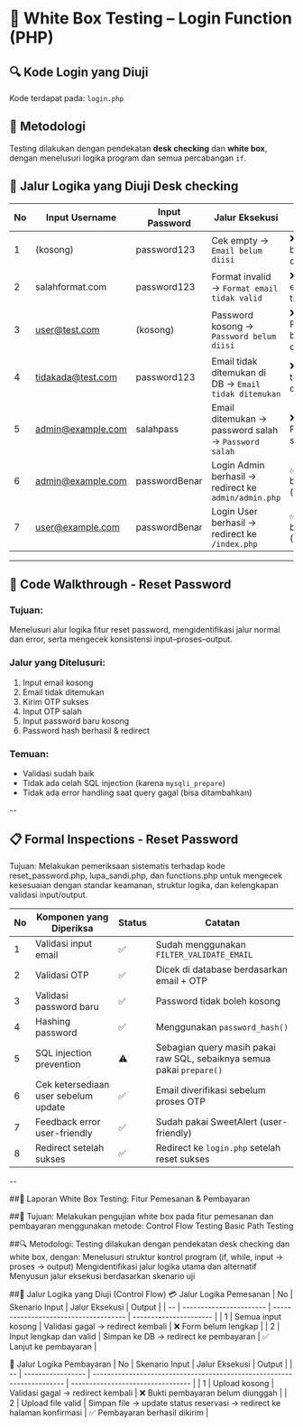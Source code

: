 # 🧪 White Box Testing – Login Function (PHP)

## 🔍 Kode Login yang Diuji
Kode terdapat pada: `login.php`

## 🧠 Metodologi
Testing dilakukan dengan pendekatan **desk checking** dan **white box**, dengan menelusuri logika program dan semua percabangan `if`.

## 🔁 Jalur Logika yang Diuji Desk checking

| No | Input Username       | Input Password | Jalur Eksekusi                                                                 | Output                      |
|----|----------------------|----------------|--------------------------------------------------------------------------------|-----------------------------|
| 1  | (kosong)             | password123    | Cek empty → `Email belum diisi`                                                | ❌ Email belum diisi        |
| 2  | salahformat.com      | password123    | Format invalid → `Format email tidak valid`                                    | ❌ Format email tidak valid |
| 3  | user@test.com        | (kosong)       | Password kosong → `Password belum diisi`                                       | ❌ Password belum diisi     |
| 4  | tidakada@test.com    | password123    | Email tidak ditemukan di DB → `Email tidak ditemukan`                          | ❌ Email tidak ditemukan    |
| 5  | admin@example.com    | salahpass      | Email ditemukan → password salah → `Password salah`                            | ❌ Password salah           |
| 6  | admin@example.com    | passwordBenar  | Login Admin berhasil → redirect ke `admin/admin.php`                           | ✅ Login berhasil (Admin)   |
| 7  | user@example.com     | passwordBenar  | Login User berhasil → redirect ke `/index.php`                                 | ✅ Login berhasil (User)    |


---

## 📘  Code Walkthrough - Reset Password

### Tujuan:
Menelusuri alur logika fitur reset password, mengidentifikasi jalur normal dan error, serta mengecek konsistensi input–proses–output.

### Jalur yang Ditelusuri:
1. Input email kosong
2. Email tidak ditemukan
3. Kirim OTP sukses
4. Input OTP salah
5. Input password baru kosong
6. Password hash berhasil & redirect

### Temuan:
- Validasi sudah baik
- Tidak ada celah SQL injection (karena `mysqli_prepare`)
- Tidak ada error handling saat query gagal (bisa ditambahkan)

--

## 📋 Formal Inspections - Reset Password

Tujuan:
Melakukan pemeriksaan sistematis terhadap kode reset_password.php, lupa_sandi.php, dan functions.php untuk mengecek kesesuaian dengan standar keamanan, struktur logika, dan kelengkapan validasi input/output.

| No | Komponen yang Diperiksa              | Status | Catatan                                                               |
| -- | ------------------------------------ | ------ | --------------------------------------------------------------------- |
| 1  | Validasi input email                 | ✅      | Sudah menggunakan `FILTER_VALIDATE_EMAIL`                             |
| 2  | Validasi OTP                         | ✅      | Dicek di database berdasarkan email + OTP                             |
| 3  | Validasi password baru               | ✅      | Password tidak boleh kosong                                           |
| 4  | Hashing password                     | ✅      | Menggunakan `password_hash()`                                         |
| 5  | SQL injection prevention             | ⚠️     | Sebagian query masih pakai raw SQL, sebaiknya semua pakai `prepare()` |
| 6  | Cek ketersediaan user sebelum update | ✅      | Email diverifikasi sebelum proses OTP                                 |
| 7  | Feedback error user-friendly         | ✅      | Sudah pakai SweetAlert (user-friendly)                                |
| 8  | Redirect setelah sukses              | ✅      | Redirect ke `login.php` setelah reset sukses                          |

--

##📘 Laporan White Box Testing: Fitur Pemesanan & Pembayaran

##🎯 Tujuan:
Melakukan pengujian white box pada fitur pemesanan dan pembayaran menggunakan metode:
Control Flow Testing
Basic Path Testing

##🔍 Metodologi:
Testing dilakukan dengan pendekatan desk checking dan white box, dengan:
Menelusuri struktur kontrol program (if, while, input → proses → output)
Mengidentifikasi jalur logika utama dan alternatif
Menyusun jalur eksekusi berdasarkan skenario uji

##🔄 Jalur Logika yang Diuji (Control Flow)
💳 Jalur Logika Pemesanan
| No | Skenario Input          | Jalur Eksekusi                        | Output                 |
| -- | ----------------------- | ------------------------------------- | ---------------------- |
| 1  | Semua input kosong      | Validasi gagal → redirect kembali     | ❌ Form belum lengkap   |
| 2  | Input lengkap dan valid | Simpan ke DB → redirect ke pembayaran | ✅ Lanjut ke pembayaran |


🧾 Jalur Logika Pembayaran
| No | Skenario Input    | Jalur Eksekusi                                                         | Output                            |
| -- | ----------------- | ---------------------------------------------------------------------- | --------------------------------- |
| 1  | Upload kosong     | Validasi gagal → redirect kembali                                      | ❌ Bukti pembayaran belum diunggah |
| 2  | Upload file valid | Simpan file → update status reservasi → redirect ke halaman konfirmasi | ✅ Pembayaran berhasil dikirim     |



